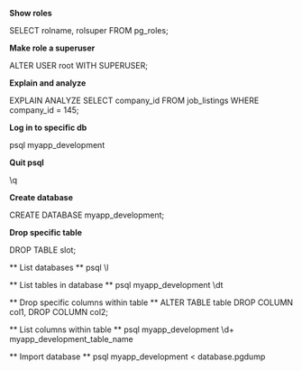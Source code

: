 **Show roles**

SELECT rolname, rolsuper FROM pg_roles;

**Make role a superuser**

ALTER USER root WITH SUPERUSER;

**Explain and analyze**

EXPLAIN ANALYZE SELECT company_id FROM job_listings WHERE company_id = 145;

**Log in to specific db**

psql myapp_development

**Quit psql**

\q

**Create database**

CREATE DATABASE myapp_development;

**Drop specific table**

DROP TABLE slot;

** List databases **
psql
\l

** List tables in database **
psql myapp_development
\dt

** Drop specific columns within table **
ALTER TABLE table DROP COLUMN col1, DROP COLUMN col2;

** List columns within table **
psql myapp_development
 \d+ myapp_development_table_name
 
 ** Import database **
 psql myapp_development < database.pgdump
